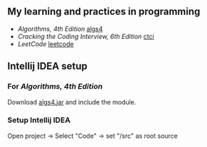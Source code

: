 ## My learning and practices in programming

- _Algorithms, 4th Edition_ [algs4](src/algs4)
- _Cracking the Coding Interview, 6th Edition_ [ctci](src/ctci6)
- _LeetCode_ [leetcode](src/leetcode)

## Intellij IDEA setup

### For _Algorithms, 4th Edition_

Download [algs4.jar](http://algs4.cs.princeton.edu/code/) and include the module.

### Setup Intellij IDEA

Open project -> Select "Code" -> set "/src" as root source